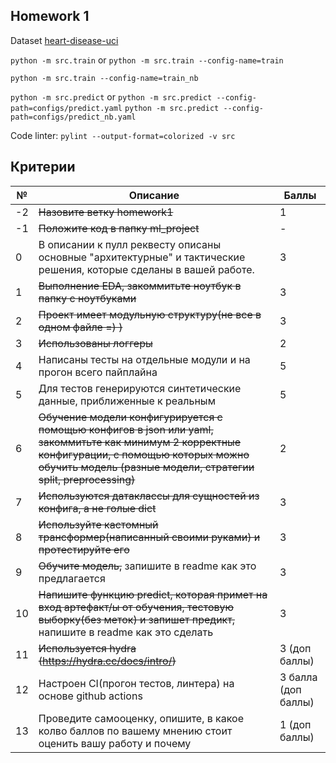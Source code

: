 ## Homework 1
Dataset [heart-disease-uci](https://www.kaggle.com/ronitf/heart-disease-uci)

`python -m src.train`
or
`python -m src.train --config-name=train`


`python -m src.train --config-name=train_nb`


`python -m src.predict` or 
`python -m src.predict --config-path=configs/predict.yaml`
`python -m src.predict --config-path=configs/predict_nb.yaml`

Code linter: `pylint --output-format=colorized -v src`

## Критерии

№ | Описание | Баллы
--- | --- | ---
-2 | ~~Назовите ветку homework1~~ | 1
-1 | ~~Положите код в папку ml_project~~ | -
0 | В описании к пулл реквесту описаны основные &quot;архитектурные&quot; и тактические решения, которые сделаны в вашей работе. | 3
1 | ~~Выполнение EDA, закоммитьте ноутбук в папку с ноутбуками~~ | 3
2 | ~~Проект имеет модульную структуру(не все в одном файле =) )~~ | 3
3 | ~~Использованы логгеры~~ | 2
4 | Написаны тесты на отдельные модули и на прогон всего пайплайна | 5
5 | Для тестов генерируются синтетические данные, приближенные к реальным | 5
6 | ~~Обучение модели конфигурируется с помощью конфигов в json или yaml, закоммитьте как минимум 2 корректные конфигурации, с помощью которых можно обучить модель (разные модели, стратегии split, preprocessing)~~ | 2
7 | ~~Используются датаклассы для сущностей из конфига, а не голые dict~~ | 3
8 | ~~Используйте кастомный трансформер(написанный своими руками) и протестируйте его~~ | 3
9 | ~~Обучите модель,~~ запишите в readme как это предлагается | 3
10 | ~~Напишите функцию predict, которая примет на вход артефакт/ы от обучения, тестовую выборку(без меток) и запишет предикт,~~ напишите в readme как это сделать | 3
11 | ~~Используется hydra  (https://hydra.cc/docs/intro/)~~ | 3 (доп баллы)
12 | Настроен CI(прогон тестов, линтера) на основе github actions  | 3 балла (доп баллы)
13 | Проведите самооценку, опишите, в какое колво баллов по вашему мнению стоит оценить вашу работу и почему | 1 (доп баллы)
